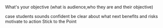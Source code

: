 What's your objective (what is audience,who they are and their objective)


case students
sounds confident 
be clear about what next
benefits and risks
motivate to action
Stick to the Point